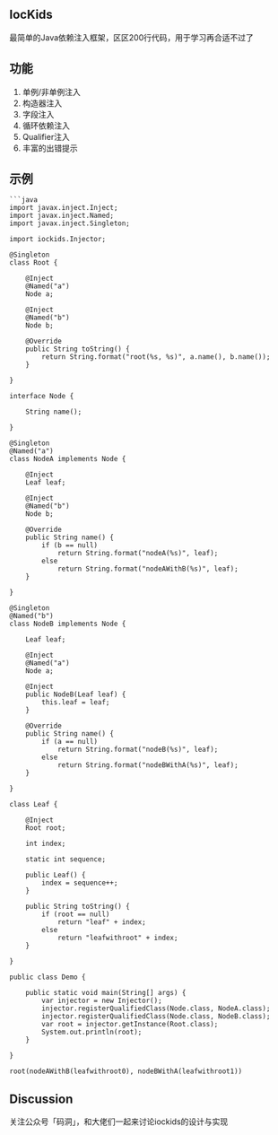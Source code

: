 IocKids
--
最简单的Java依赖注入框架，区区200行代码，用于学习再合适不过了

功能
--
1. 单例/非单例注入
2. 构造器注入
3. 字段注入
4. 循环依赖注入
5. Qualifier注入
6. 丰富的出错提示

示例
--

```
```java
import javax.inject.Inject;
import javax.inject.Named;
import javax.inject.Singleton;

import iockids.Injector;

@Singleton
class Root {

	@Inject
	@Named("a")
	Node a;

	@Inject
	@Named("b")
	Node b;

	@Override
	public String toString() {
		return String.format("root(%s, %s)", a.name(), b.name());
	}

}

interface Node {

	String name();

}

@Singleton
@Named("a")
class NodeA implements Node {

	@Inject
	Leaf leaf;

	@Inject
	@Named("b")
	Node b;

	@Override
	public String name() {
		if (b == null)
			return String.format("nodeA(%s)", leaf);
		else
			return String.format("nodeAWithB(%s)", leaf);
	}

}

@Singleton
@Named("b")
class NodeB implements Node {

	Leaf leaf;

	@Inject
	@Named("a")
	Node a;

	@Inject
	public NodeB(Leaf leaf) {
		this.leaf = leaf;
	}

	@Override
	public String name() {
		if (a == null)
			return String.format("nodeB(%s)", leaf);
		else
			return String.format("nodeBWithA(%s)", leaf);
	}

}

class Leaf {

	@Inject
	Root root;

	int index;

	static int sequence;

	public Leaf() {
		index = sequence++;
	}

	public String toString() {
		if (root == null)
			return "leaf" + index;
		else
			return "leafwithroot" + index;
	}

}

public class Demo {

	public static void main(String[] args) {
		var injector = new Injector();
		injector.registerQualifiedClass(Node.class, NodeA.class);
		injector.registerQualifiedClass(Node.class, NodeB.class);
		var root = injector.getInstance(Root.class);
		System.out.println(root);
	}

}

root(nodeAWithB(leafwithroot0), nodeBWithA(leafwithroot1))
```

Discussion
--
关注公众号「码洞」，和大佬们一起来讨论iockids的设计与实现